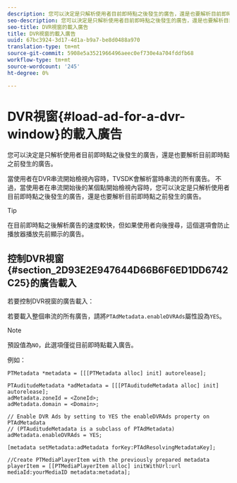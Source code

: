 ```yaml
---
description: 您可以決定是只解析使用者目前即時點之後發生的廣告，還是也要解析目前即時點之前發生的廣告。
seo-description: 您可以決定是只解析使用者目前即時點之後發生的廣告，還是也要解析目前即時點之前發生的廣告。
seo-title: DVR視窗的載入廣告
title: DVR視窗的載入廣告
uuid: 67bc3924-3d17-4d1a-b9a7-be8d0488a970
translation-type: tm+mt
source-git-commit: 5908e5a3521966496aeec0ef730e4a704fddfb68
workflow-type: tm+mt
source-wordcount: '245'
ht-degree: 0%

---
```



# DVR視窗{#load-ad-for-a-dvr-window}的載入廣告

您可以決定是只解析使用者目前即時點之後發生的廣告，還是也要解析目前即時點之前發生的廣告。

當使用者在DVR串流開始檢視內容時，TVSDK會解析當時串流的所有廣告。 不過，當使用者在串流開始後的某個點開始檢視內容時，您可以決定是只解析使用者目前即時點之後發生的廣告，還是也要解析目前即時點之前發生的廣告。

>[!TIP]
>
>在目前即時點之後解析廣告的速度較快，但如果使用者向後搜尋，這個選項會防止播放器播放先前顯示的廣告。

## 控制DVR視窗{#section_2D93E2E947644D66B6F6ED1DD6742C25}的廣告載入

若要控制DVR視窗的廣告載入：

若要載入整個串流的所有廣告，請將`PTAdMetadata.enableDVRAds`屬性設為`YES`。

>[!NOTE]
>
>預設值為`NO`，此選項僅從目前即時點載入廣告。

例如：

```
PTMetadata *metadata = [[[PTMetadata alloc] init] autorelease]; 
 
PTAuditudeMetadata *adMetadata = [[[PTAuditudeMetadata alloc] init] autorelease];  
adMetadata.zoneId = <ZoneId>; 
adMetadata.domain = <Domain>; 
 
// Enable DVR Ads by setting to YES the enableDVRAds property on PTAdMetadata  
// (PTAuditudeMetadata is a subclass of PTAdMetadata)  
adMetadata.enableDVRAds = YES; 
 
[metadata setMetadata:adMetadata forKey:PTAdResolvingMetadataKey]; 
 
//Create PTMediaPlayerItem with the previously prepared metadata    
playerItem = [[PTMediaPlayerItem alloc] initWithUrl:url mediaId:yourMediaID metadata:metadata]; 
```
